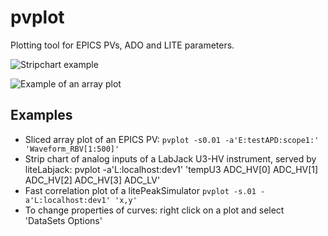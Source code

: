 # pvplot
Plotting tool for EPICS PVs, ADO and LITE parameters.

![Stripchart example](docs/pvplot_stripchart.png)

![Example of an array plot](docs/pvplot_arrays.png)

## Examples
- Sliced array plot of an EPICS PV: ```pvplot -s0.01 -a'E:testAPD:scope1:' 'Waveform_RBV[1:500]'```
- Strip chart of analog inputs of a LabJack U3-HV instrument, served by liteLabjack:
pvplot -a'L:localhost:dev1' 'tempU3 ADC_HV[0] ADC_HV[1] ADC_HV[2] ADC_HV[3] ADC_LV'
- Fast correlation plot of a litePeakSimulator ```pvplot -s.01 -a'L:localhost:dev1' 'x,y'```
- To change properties of curves: right click on a plot and select 'DataSets Options'

